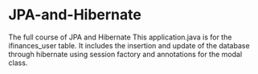 # JPA-and-Hibernate
The full course of JPA and Hibernate 
This application.java is for the ifinances_user table. It includes the insertion and update of the database through hibernate using session factory and annotations for the modal class.
